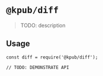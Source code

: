 # `@kpub/diff`

> TODO: description

## Usage

```
const diff = require('@kpub/diff');

// TODO: DEMONSTRATE API
```
